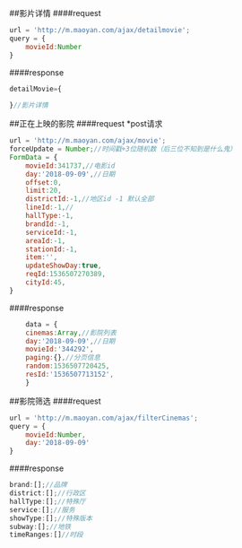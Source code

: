 ##影片详情
####request
```javascript
url = 'http://m.maoyan.com/ajax/detailmovie';
query = {
    movieId:Number
}
```

####response
```javascript
detailMovie={
    
}//影片详情
```
##正在上映的影院 
####request *post请求
```javascript
url = 'http://m.maoyan.com/ajax/movie';
forceUpdate = Number;//时间戳+3位随机数（后三位不知到是什么鬼）
FormData = {
    movieId:341737,//电影id
    day:'2018-09-09',//日期
    offset:0,
    limit:20,
    districtId:-1,//地区id -1 默认全部
    lineId:-1,//
    hallType:-1,
    brandId:-1,
    serviceId:-1,
    areaId:-1,
    stationId:-1,
    item:'',
    updateShowDay:true,
    reqId:1536507270389,
    cityId:45,
}
```
####response
```javascript
    data = {
    cinemas:Array,//影院列表
    day:'2018-09-09',//日期
    movieId:'344292',
    paging:{},//分页信息
    random:1536507720425,
    resId:'1536507713152',
    }
```

##影院筛选
####request
```javascript
url = 'http://m.maoyan.com/ajax/filterCinemas';
query = {
    movieId:Number,
    day:'2018-09-09'
}
```
####response
```javascript
brand:[];//品牌
district:[];//行政区
hallType:[];//特殊厅
service:[];//服务
showType:[];//特殊版本
subway:[];//地铁
timeRanges:[]//时段
```

